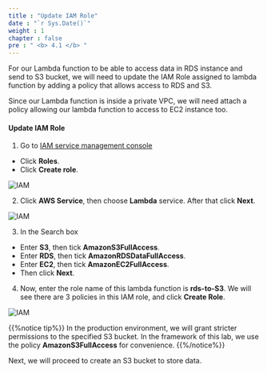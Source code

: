 ```yaml
---
title : "Update IAM Role"
date : "`r Sys.Date()`"
weight : 1
chapter : false
pre : " <b> 4.1 </b> "
---
```


For our Lambda function to be able to access data in RDS instance and send to S3 bucket, we will need to update the IAM Role assigned to lambda function by adding a policy that allows access to RDS and S3.

Since our Lambda function is inside a private VPC, we will need attach a policy allowing our lambda function to access to EC2 instance too.

#### Update IAM Role

1. Go to [IAM service management console](https://console.aws.amazon.com/iamv2/home?#/home)
  + Click **Roles**.
  + Click **Create role**.

![IAM](../images/4.datastorage/01-create_Lambda_role.png)

2. Click **AWS Service**, then choose **Lambda** service. After that click **Next**.
 
![IAM](../images/4.datastorage/02-select_Lambda.png)

3. In the Search box
  + Enter **S3**, then tick **AmazonS3FullAccess**.
  + Enter **RDS**, then tick **AmazonRDSDataFullAccess**.
  + Enter **EC2**, then tick **AmazonEC2FullAccess**.
  + Then click **Next**.

4. Now, enter the role name of this lambda function is **rds-to-S3**. We will see there are 3 policies in this IAM role, and click **Create Role**.

![IAM](../images/4.datastorage/03-create_Lambda.png)
 
{{%notice tip%}}
In the production environment, we will grant stricter permissions to the specified S3 bucket. In the framework of this lab, we use the policy **AmazonS3FullAccess** for convenience.
{{%/notice%}}

Next, we will proceed to create an S3 bucket to store data.
